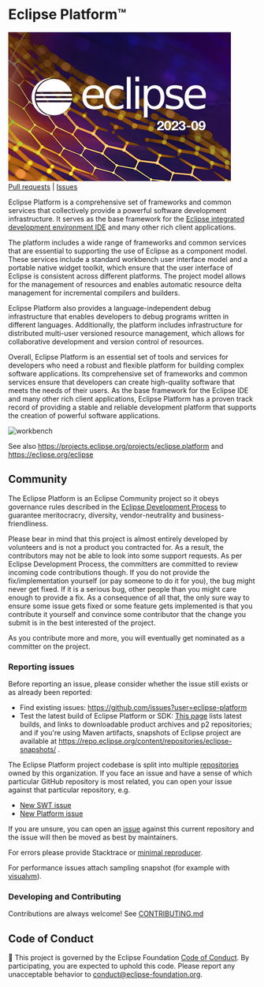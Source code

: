 # Eclipse Platform™

![splash](https://raw.githubusercontent.com/eclipse-platform/eclipse.platform/master/platform/org.eclipse.platform/splash.png)
<br>
[Pull requests](https://github.com/pulls?user=eclipse-platform) |
[Issues](https://github.com/issues?user=eclipse-platform)

Eclipse Platform is a comprehensive set of frameworks and common services that collectively provide a powerful software development infrastructure. It serves as the base framework for the [Eclipse integrated development environment IDE](https://www.eclipse.org/eclipseide/) and many other rich client applications.

The platform includes a wide range of frameworks and common services that are essential to supporting the use of Eclipse as a component model. These services include a standard workbench user interface model and a portable native widget toolkit, which ensure that the user interface of Eclipse is consistent across different platforms. The project model allows for the management of resources and enables automatic resource delta management for incremental compilers and builders.

Eclipse Platform also provides a language-independent debug infrastructure that enables developers to debug programs written in different languages. Additionally, the platform includes infrastructure for distributed multi-user versioned resource management, which allows for collaborative development and version control of resources.

Overall, Eclipse Platform is an essential set of tools and services for developers who need a robust and flexible platform for building complex software applications. Its comprehensive set of frameworks and common services ensure that developers can create high-quality software that meets the needs of their users. As the base framework for the Eclipse IDE and many other rich client applications, Eclipse Platform has a proven track record of providing a stable and reliable development platform that supports the creation of powerful software applications.

![workbench](https://raw.githubusercontent.com/eclipse-platform/eclipse.platform.releng.aggregator/master/eclipse.platform.common/bundles/org.eclipse.platform.doc.isv/guide/images/workbench.png)

See also https://projects.eclipse.org/projects/eclipse.platform and https://eclipse.org/eclipse

## Community 

The Eclipse Platform is an Eclipse Community project so it obeys governance rules described in the [Eclipse Development Process](https://www.eclipse.org/projects/dev_process/) to guarantee meritocracry, diversity, vendor-neutrality and business-friendliness.

Please bear in mind that this project is almost entirely developed by volunteers and is not a product you contracted for. As a result, the contributors may not be able to look into some support requests. As per Eclipse Development Process, the committers are committed to review incoming code contributions though. If you do not provide the fix/implementation yourself (or pay someone to do it for you), the bug might never get fixed. If it is a serious bug, other people than you might care enough to provide a fix. As a consequence of all that, the only sure way to ensure some issue gets fixed or some feature gets implemented is that you contribute it yourself and convince some contributor that the change you submit is in the best interested of the project.

As you contribute more and more, you will eventually get nominated as a committer on the project.

### Reporting issues

Before reporting an issue, please consider whether the issue still exists or as already been reported:
* Find existing issues: https://github.com/issues?user=eclipse-platform
* Test the latest build of Eclipse Platform or SDK: [This page](https://download.eclipse.org/eclipse/downloads/) lists latest builds, and links to downloadable product archives and p2 repositories; and if you're using Maven artifacts, snapshots of Eclipse project are available at https://repo.eclipse.org/content/repositories/eclipse-snapshots/ .

The Eclipse Platform project codebase is split into multiple [repositories](https://github.com/orgs/eclipse-platform/repositories) owned by this organization. If you face an issue and have a sense of which particular GitHub repository is most related, you can open your issue against that particular repository, e.g.
* [New SWT issue](https://github.com/eclipse-platform/eclipse.platform.swt/issues/new)
* [New Platform issue](https://github.com/eclipse-platform/eclipse.platform.ui/issues/new)

If you are unsure, you can open an [issue](https://github.com/eclipse-platform/.github/issues) against this current repository and the issue will then be moved as best by maintainers.

For errors please provide Stacktrace or [minimal reproducer](https://stackoverflow.com/help/minimal-reproducible-example).

For performance issues attach sampling snapshot (for example with [visualvm](https://visualvm.github.io/download.html)).

### Developing and Contributing

Contributions are always welcome!
See [CONTRIBUTING.md](https://github.com/eclipse-platform/.github/blob/main/CONTRIBUTING.md)

## Code of Conduct
🤝 This project is governed by the Eclipse Foundation [Code of Conduct](https://github.com/eclipse-platform/.github/blob/main/CODE_OF_CONDUCT.md). By participating, you are expected to uphold this code. Please report any unacceptable behavior to [conduct@eclipse-foundation.org](mailto:conduct@eclipse-foundation.org).